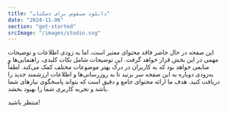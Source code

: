 ```yaml
---
title: "دانلود سیفوس برای دسکتاپ"
date: "2024-11-06"
section: "get-started"
srcImage: "/images/studio.svg"
---
```


این صفحه در حال حاضر فاقد محتوای معتبر است، اما به زودی اطلاعات و توضیحات مهمی در این بخش قرار خواهد گرفت. این توضیحات شامل نکات کلیدی، راهنمایی‌ها و منابعی خواهد بود که به کاربران در درک بهتر موضوعات مختلف کمک می‌کند. لطفاً به‌زودی دوباره به این صفحه سر بزنید تا به روزرسانی‌ها و اطلاعات ارزشمند جدید را دریافت کنید. هدف ما ارائه محتوای جامع و دقیق است که بتواند پاسخگوی نیازهای شما باشد و تجربه کاربری شما را بهبود بخشد.

منتظر باشید!
